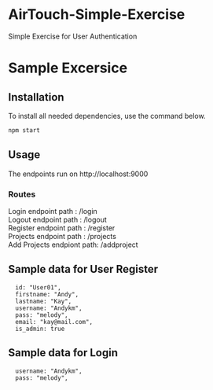 # AirTouch-Simple-Exercise
Simple Exercise for User Authentication

# Sample Excersice 
## Installation
To install all needed dependencies, use the command below. 
```bash
npm start
```

## Usage
The endpoints run on http://localhost:9000
  ### Routes
  Login endpoint path : /login <br/>
  Logout endpoint path : /logout <br/>
  Register endpoint path : /register <br/>
  Projects endpoint path : /projects <br/>
  Add Projects endpiont path: /addproject

## Sample data for User Register
      id: "User01",
      firstname: "Andy",
      lastname: "Kay",
      username: "Andykm",
      pass: "melody",
      email: "kay@mail.com",
      is_admin: true
      
 ## Sample data for Login
      username: "Andykm",
      pass: "melody",
